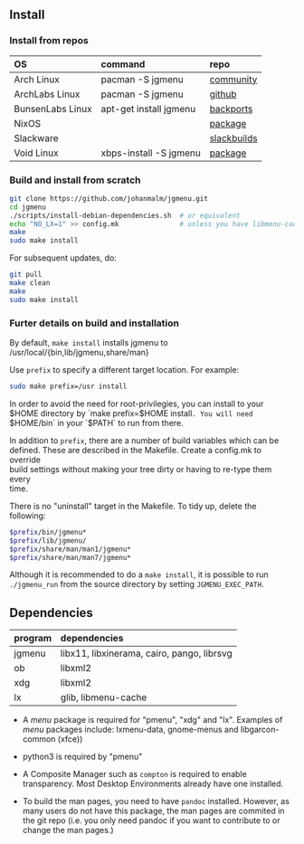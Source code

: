 Install
-------

### Install from repos

| OS               | command                   | repo                 |
| :---             | :---                      | :---                 |
| Arch Linux       | pacman -S jgmenu          | [community](https://www.archlinux.org/packages/community/x86_64/jgmenu/) |
| ArchLabs Linux   | pacman -S jgmenu          | [github](https://github.com/ARCHLabs/archlabs_repo/tree/master/x86_64) |
| BunsenLabs Linux | apt-get install jgmenu    | [backports](http://eu.pkg.bunsenlabs.org/debian/pool/main/j/jgmenu/) |
| NixOS            |                           | [package](https://github.com/NixOS/nixpkgs/tree/master/pkgs/applications/misc/jgmenu) |
| Slackware        |                           | [slackbuilds](https://slackbuilds.org/repository/14.2/desktop/jgmenu/) |
| Void Linux       | xbps-install -S jgmenu    | [package](https://github.com/voidlinux/void-packages/blob/master/srcpkgs/jgmenu/template) |

### Build and install from scratch

```bash
git clone https://github.com/johanmalm/jgmenu.git
cd jgmenu
./scripts/install-debian-dependencies.sh  # or equivalent
echo "NO_LX=1" >> config.mk               # unless you have libmenu-cache v1.1+
make
sudo make install
```

For subsequent updates, do:

```bash
git pull
make clean
make
sudo make install
```

### Furter details on build and installation

By default, `make install` installs jgmenu to  
/usr/local/{bin,lib/jgmenu,share/man}  

Use `prefix` to specify a different target location. For example: 

```bash
sudo make prefix=/usr install
```

In order to avoid the need for root-privilegies, you can install to your $HOME  
directory by `make prefix=$HOME install`. You will need `$HOME/bin` in your  
`$PATH` to run from there.  

In addition to `prefix`, there are a number of build variables which can be  
defined. These are described in the Makefile. Create a config.mk to override  
build settings without making your tree dirty or having to re-type them every  
time. 

There is no "uninstall" target in the Makefile. To tidy up, delete the
following:

```bash
$prefix/bin/jgmenu*
$prefix/lib/jgmenu/
$prefix/share/man/man1/jgmenu*
$prefix/share/man/man7/jgmenu*
```

Although it is recommended to do a `make install`, it is possible to run
`./jgmenu_run` from the source directory by setting `JGMENU_EXEC_PATH`.

Dependencies
------------

| program | dependencies                                |
| :---    | :---                                        |
| jgmenu  | libx11, libxinerama, cairo, pango, librsvg  |
| ob      | libxml2                                     |
| xdg     | libxml2                                     |
| lx      | glib, libmenu-cache                         |


  - A *menu* package  is required for "pmenu", "xdg" and "lx".
    Examples of *menu* packages include: lxmenu-data, gnome-menus
    and libgarcon-common (xfce))

  - python3 is required by "pmenu"

  - A Composite Manager such as `compton` is required to enable transparency.
    Most Desktop Environments already have one installed.

  - To build the man pages, you need to have `pandoc` installed. However, as
    many users do not have this package, the man pages are commited in the git
    repo (i.e. you only need pandoc if you want to contribute to or change the
    man pages.)

